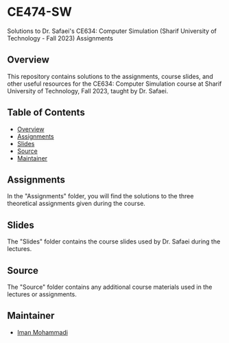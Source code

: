 # CE474-SW
Solutions to Dr. Safaei's CE634: Computer Simulation (Sharif University of Technology - Fall 2023) Assignments

## Overview

This repository contains solutions to the assignments, course slides, and other useful resources for the CE634: Computer Simulation course at Sharif University of Technology, Fall 2023, taught by Dr. Safaei.

## Table of Contents

- [Overview](#overview)
- [Assignments](#assignments)
- [Slides](#slides)
- [Source](#source)
- [Maintainer](#Maintainer)

## Assignments

In the "Assignments" folder, you will find the solutions to the three theoretical assignments given during the course.

## Slides

The "Slides" folder contains the course slides used by Dr. Safaei during the lectures.

## Source

The "Source" folder contains any additional course materials used in the lectures or assignments.

## Maintainer

- [Iman Mohammadi](https://github.com/Imanm02)